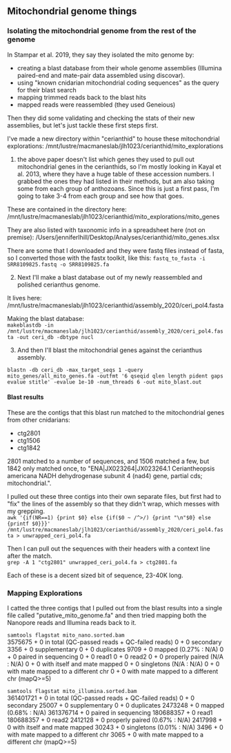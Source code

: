 ## Mitochondrial genome things  

### Isolating the mitochondrial genome from the rest of the genome  

In Stampar et al. 2019, they say they isolated the mito genome by:
- creating a blast database from their whole genome assemblies (Illumina paired-end and mate-pair data assembled using discovar).
- using "known cnidarian mitochondrial coding sequences" as the query for their blast search
- mapping trimmed reads back to the blast hits
- mapped reads were reassembled (they used Geneious)

Then they did some validating and checking the stats of their new assemblies, but let's just tackle these first steps first.  

I've made a new directory within "cerianthid" to house these mitochondrial explorations: /mnt/lustre/macmaneslab/jlh1023/cerianthid/mito_explorations  

1. the above paper doesn't list which genes they used to pull out mitochondrial genes in the cerianthids, so I'm mostly looking in Kayal et al. 2013, where they have a huge table of these accession numbers. I grabbed the ones they had listed in their methods, but am also taking some from each group of anthozoans. Since this is just a first pass, I'm going to take 3-4 from each group and see how that goes.  

These are contained in the directory here: /mnt/lustre/macmaneslab/jlh1023/cerianthid/mito_explorations/mito_genes  

They are also listed with taxonomic info in a spreadsheet here (not on premise): /Users/jenniferlhill/Desktop/Analyses/cerianthid/mito_genes.xlsx  

There are some that I downloaded and they were fastq files instead of fasta, so I converted those with the fastx toolkit, like this:
`fastq_to_fasta -i SRR8109825.fastq -o SRR8109825.fa`  

2. Next I'll make a blast database out of my newly reassembled and polished cerianthus genome.  

It lives here: /mnt/lustre/macmaneslab/jlh1023/cerianthid/assembly_2020/ceri_pol4.fasta

Making the blast database:  
`makeblastdb -in /mnt/lustre/macmaneslab/jlh1023/cerianthid/assembly_2020/ceri_pol4.fasta -out ceri_db -dbtype nucl`  

3. And then I'll blast the mitochondrial genes against the cerianthus assembly.  

`blastn -db ceri_db -max_target_seqs 1 -query mito_genes/all_mito_genes.fa -outfmt '6 qseqid qlen length pident gaps evalue stitle' -evalue 1e-10 -num_threads 6 -out mito_blast.out`  

#### Blast results  

These are the contigs that this blast run matched to the mitochondrial genes from other cnidarians:  
- ctg2801  
- ctg1506  
- ctg1842  

2801 matched to a number of sequences, and 1506 matched a few, but 1842 only matched once, to "ENA|JX023264|JX023264.1 Ceriantheopsis americana NADH dehydrogenase subunit 4 (nad4) gene, partial cds; mitochondrial.".  

I pulled out these three contigs into their own separate files, but first had to "fix" the lines of the assembly so that they didn't wrap, which messes with my grepping.  
`awk '{if(NR==1) {print $0} else {if($0 ~ /^>/) {print "\n"$0} else {printf $0}}}' /mnt/lustre/macmaneslab/jlh1023/cerianthid/assembly_2020/ceri_pol4.fasta > unwrapped_ceri_pol4.fa`  

Then I can pull out the sequences with their headers with a context line after the match.  
`grep -A 1 "ctg2801" unwrapped_ceri_pol4.fa > ctg2801.fa`  

Each of these is a decent sized bit of sequence, 23-40K long.  


### Mapping Explorations  

I catted the three contigs that I pulled out from the blast results into a single file called "putative_mito_genome.fa" and then tried mapping both the Nanopore reads and Illumina reads back to it.  

`samtools flagstat mito_nano.sorted.bam`  
3575675 + 0 in total (QC-passed reads + QC-failed reads)
0 + 0 secondary
3356 + 0 supplementary
0 + 0 duplicates
9709 + 0 mapped (0.27% : N/A)
0 + 0 paired in sequencing
0 + 0 read1
0 + 0 read2
0 + 0 properly paired (N/A : N/A)
0 + 0 with itself and mate mapped
0 + 0 singletons (N/A : N/A)
0 + 0 with mate mapped to a different chr
0 + 0 with mate mapped to a different chr (mapQ>=5)  

`samtools flagstat mito_illumina.sorted.bam`  
361401721 + 0 in total (QC-passed reads + QC-failed reads)
0 + 0 secondary
25007 + 0 supplementary
0 + 0 duplicates
2473248 + 0 mapped (0.68% : N/A)
361376714 + 0 paired in sequencing
180688357 + 0 read1
180688357 + 0 read2
2412128 + 0 properly paired (0.67% : N/A)
2417998 + 0 with itself and mate mapped
30243 + 0 singletons (0.01% : N/A)
3496 + 0 with mate mapped to a different chr
3065 + 0 with mate mapped to a different chr (mapQ>=5)
